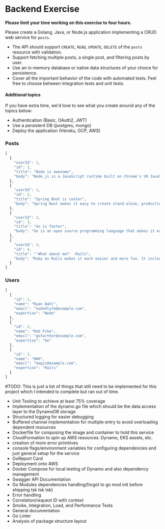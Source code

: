 # Backend Exercise

**Please limit your time working on this exercise to four hours.**

Please create a Golang, Java, or Node.js application implementing a CRUD web service for `posts`. 

- The API should support `CREATE`, `READ`, `UPDATE`, `DELETE` of the `posts` resource with validation.
- Support fetching multiple posts, a single post, and filtering posts by user.
- Use an in-memory database or native data structures of your choice for persistence. 
- Cover all the important behavior of the code with automated tests. Feel free to choose between integration tests and unit tests.

#### Additional topics

If you have extra time, we'd love to see what you create around any of the topics below:

- Authentication (Basic, OAuth2, JWT)
- Use a persistent DB (postgres, mongo)
- Deploy the application (Heroku, GCP, AWS)

### Posts

``` javascript
[
  {
    "userId": 1,
    "id": 1,
    "title": "Node is awesome",
    "body": "Node.js is a JavaScript runtime built on Chrome's V8 JavaScript engine."
  },
  {
    "userId": 1,
    "id": 2,
    "title": "Spring Boot is cooler",
    "body": "Spring Boot makes it easy to create stand-alone, production-grade Spring based Applications that you can "just run"."
  },
  {
    "userId": 2,
    "id": 3,
    "title": "Go is faster",
    "body": "Go is an open source programming language that makes it easy to build simple, reliable, and efficient software."
  },
  {
    "userId": 3,
    "id": 4,
    "title": "'What about me?' -Rails",
    "body": "Ruby on Rails makes it much easier and more fun. It includes everything you need to build fantastic applications, and you can learn it with the support of our large, friendly community."
  }
]
```

### Users

```javascript
[
  {
    "id": 1,
    "name": "Ryan Dahl",
    "email": "node4lyfe@example.com",
    "expertise": "Node"
  },
  {
    "id": 2,
    "name": "Rob Pike",
    "email": "gofarther@example.com",
    "expertise": "Go"
  },
  {
    "id": 3,
    "name": "DHH",
    "email": "magic@example.com",
    "expertise": "Rails"
  }
]
```

#TODO:
This is just a list of things that still need to be implemented for this project which I intended to complete but ran out of time.
- Unit Testing to achieve at least 75% coverage
- Implementation of the dynamo.go file which should be the data access layer to the DynamoDB storage
- Structured logging for easier debugging
- Buffered channel implementation for multiple entry to avoid overloading dependent resources
- Dockerfile for composing the image and container to hold this service
- CloudFormation to spin up AWS resources: Dynamo, EKS assets, etc.
- creation of more error primitives
- console flags/environment variables for configuring dependencies and just general setup for the service
- GoReport Card
- Deployment onto AWS
- Docker Compose for local testing of Dynamo and also dependency management
- Swagger API Documentation
- Go Modules dependencies handling(forgot to go mod init before shipping tsk tsk tsk)
- Error handling
- Correlation/request ID with context
- Smoke, Integration, Load, and Performance Tests
- General documentation
- Go Linter
- Analysis of package structure layout